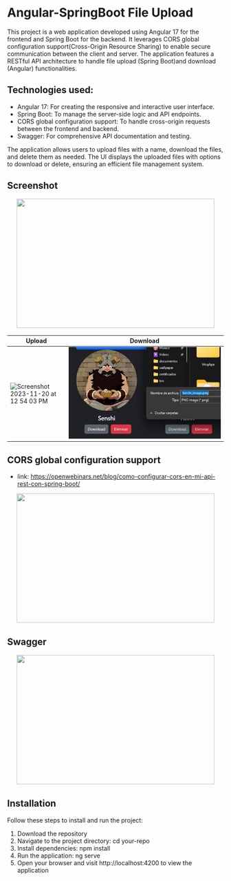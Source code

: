 # Angular-SpringBoot File Upload

This project is a web application developed using Angular 17 for the frontend and Spring Boot for the backend. It leverages CORS global configuration support(Cross-Origin Resource Sharing) to enable secure communication between the client and server. The application features a RESTful API architecture to handle file upload (Spring Boot)and download (Angular) functionalities.


## Technologies used:

- Angular 17: For creating the responsive and interactive user interface.
- Spring Boot: To manage the server-side logic and API endpoints.
- CORS global configuration support: To handle cross-origin requests between the frontend and backend.
- Swagger: For comprehensive API documentation and testing.

The application allows users to upload files with a name, download the files, and delete them as needed. The UI displays the uploaded files with options to download or delete, ensuring an efficient file management system.

## Screenshot

<p align="center">
  <img width="460" height="300" src="https://picsum.photos/460/300">
</p>

| Upload                                                                                                                                                        | Download                                                                                                                                                         |
| --------------------------------------------------------------------------------------------------------------------------------------------------------------- | --------------------------------------------------------------------------------------------------------------------------------------------------------------- |
| <img width="1238" alt="Screenshot 2023-11-20 at 12 54 03 PM" src="[[https://github.com/abi/screenshot-to-code/assets/23818/3b644dfa-9ca6-4148-84a7-3405b6671922](https://github.com/mickfree/Angular-SpringBoot-File-Upload/blob/master/githubim/Screenshot%202024-05-25%20192933.jpg)](https://github.com/mickfree/Angular-SpringBoot-File-Upload/blob/master/githubim/Screenshot%202024-05-25%20193423.jpg)"> | <img width="1414" alt="Screenshot 2023-11-20 at 12 59 56 PM" src="https://github.com/mickfree/Angular-SpringBoot-File-Upload/blob/master/githubim/Screenshot%202024-05-25%20193025.jpg"> |


## CORS global configuration support
- link: https://openwebinars.net/blog/como-configurar-cors-en-mi-api-rest-con-spring-boot/

<p align="center">
  <img width="460" height="300" src="https://picsum.photos/460/300">
</p>

## Swagger

<p align="center">
  <img width="460" height="300" src="https://picsum.photos/460/300">
</p>

## Installation
Follow these steps to install and run the project:

1. Download the repository
2. Navigate to the project directory: cd your-repo
3. Install dependencies: npm install
4. Run the application: ng serve
5. Open your browser and visit http://localhost:4200 to view the application
